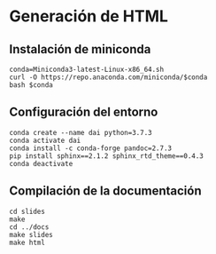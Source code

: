
# Generación de HTML

## Instalación de miniconda

    conda=Miniconda3-latest-Linux-x86_64.sh 
    curl -O https://repo.anaconda.com/miniconda/$conda
    bash $conda


## Configuración del entorno

    conda create --name dai python=3.7.3
    conda activate dai
    conda install -c conda-forge pandoc=2.7.3
    pip install sphinx==2.1.2 sphinx_rtd_theme==0.4.3
    conda deactivate


## Compilación de la documentación

    cd slides
    make
    cd ../docs
    make slides
    make html
